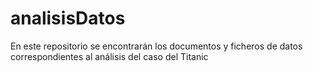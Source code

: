 # analisisDatos
En este repositorio se encontrarán los documentos y ficheros de datos correspondientes al análisis del caso del Titanic

